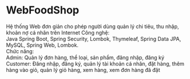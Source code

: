 ﻿# WebFoodShop
Hệ thống Web đơn giản cho phép người dùng quản lý chi tiêu, thu nhập, khoản nợ cá nhân trên Internet
Công nghệ:<br>
Java Spring Boot, Spring Security, Lombok, Thymeleaf, Spring Data JPA, MySQL, Spring Web, Lombok.<br>
Chức năng:<br>
Admin: Quản lý đơn hàng, thể loại, sản phẩm, đăng nhập, đăng ký<br>
Customer: Đăng nhập, đăng ký, quản lý tài khoản cá nhân, đặt hàng, thêm hàng vào giỏ, quản lý giỏ hàng, xem hàng, xem đơn hàng đã đặt<br>
